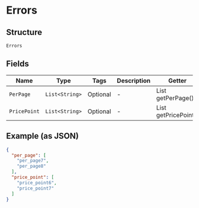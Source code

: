 
# Errors

## Structure

`Errors`

## Fields

| Name | Type | Tags | Description | Getter | Setter |
|  --- | --- | --- | --- | --- | --- |
| `PerPage` | `List<String>` | Optional | - | List<String> getPerPage() | setPerPage(List<String> perPage) |
| `PricePoint` | `List<String>` | Optional | - | List<String> getPricePoint() | setPricePoint(List<String> pricePoint) |

## Example (as JSON)

```json
{
  "per_page": [
    "per_page7",
    "per_page8"
  ],
  "price_point": [
    "price_point6",
    "price_point7"
  ]
}
```

